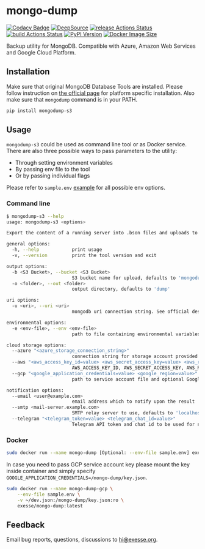 # mongo-dump
[![Codacy Badge](https://app.codacy.com/project/badge/Grade/0484d1d38b5d41318f0980126a1c45a9)](https://www.codacy.com/gh/exesse/mongodump-s3/dashboard?utm_source=github.com&amp;utm_medium=referral&amp;utm_content=exesse/mongodump-s3&amp;utm_campaign=Badge_Grade)
[![DeepSource](https://deepsource.io/gh/exesse/mongodump-s3.svg/?label=active+issues&show_trend=true)](https://deepsource.io/gh/exesse/mongodump-s3/?ref=repository-badge)
[![release Actions Status](https://github.com/exesse/mongodump-s3/workflows/release/badge.svg)](https://github.com/exesse/mongodump-s3/actions)
[![build Actions Status](https://github.com/exesse/mongodump-s3/workflows/build/badge.svg)](https://github.com/exesse/mongodump-s3/actions)
[![PyPI Version](https://img.shields.io/pypi/v/mongodump-s3)](https://pypi.org/project/mongodump-s3/)
[![Docker Image Size](https://img.shields.io/docker/image-size/exesse/mongodump-s3)](https://hub.docker.com/repository/docker/exesse/mongodump-s3)
 
Backup utility for MongoDB. Compatible with Azure, Amazon Web Services and Google Cloud Platform.

## Installation
Make sure that original MongoDB Database Tools are installed. Please follow instruction on [the official page](https://www.mongodb.com/try/download/database-tools) for platform specific installation.
Also make sure that `mongodump` command is in your PATH.
````bash
pip install mongodump-s3
````

## Usage
`mongodump-s3` could be used as command line tool or as Docker service. There are also three possible ways to pass parameters to the utility:
-   Through setting environment variables
-   By passing env file to the tool
-   Or by passing individual flags

Please refer to `sample.env` [example](https://github.com/exesse/mongodump-s3/blob/main/sample.env) for all possible env options.

### Command line
```bash
$ mongodump-s3 --help
usage: mongodump-s3 <options>

Export the content of a running server into .bson files and uploads to provided S3 compatible storage. By default loads required settings from environment variables.

general options:
  -h, --help            print usage
  -v, --version         print the tool version and exit

output options:
  -b <S3 Bucket>, --bucket <S3 Bucket>
                        S3 bucket name for upload, defaults to 'mongodump'
  -o <folder>, --out <folder>
                        output directory, defaults to 'dump'

uri options:
  -u <uri>, --uri <uri>
                        mongodb uri connection string. See official description here https://docs.mongodb.com/manual/reference/connection-string

environmental options:
  -e <env-file>, --env <env-file>
                        path to file containing environmental variables

cloud storage options:
  --azure "<azure_storage_connection_string>"
                        connection string for storage account provided by Azure
  --aws "<aws_access_key_id=value> <aws_secret_access_key=value> <aws_region=value>"
                        AWS_ACCESS_KEY_ID, AWS_SECRET_ACCESS_KEY, AWS_REGION properties provided by Amazon Web Services IAM. AWS_REGION defaults to 'us-west-2' if not specified
  --gcp "<google_application_credentials=value> <google_region=value>"
                        path to service account file and optional Google Cloud Region. GOOGLE_REGION defaults to 'us-multiregion' if not specified

notification options:
  --email <user@example.com>
                        email address which to notify upon the result
  --smtp <mail-server.example.com>
                        SMTP relay server to use, defaults to 'localhost'
  --telegram "<telegram_token=value> <telegram_chat_id=value>"
                        Telegram API token and chat id to be used for notification. See more: https://core.telegram.org/bots/api
```

### Docker
````bash
sudo docker run --name mongo-dump [Optional: --env-file sample.env] exesse/mongo-dump:latest [Optional: startup flags]
````

In case you need to pass GCP service account key please mount the key inside container and simply specify `GOOGLE_APPLICATION_CREDENTIALS=/mongo-dump/key.json`.
```bash
sudo docker run --name mongo-dump-gcp \
    --env-file sample.env \
    -v ~/dev.json:/mongo-dump/key.json:ro \
    exesse/mongo-dump:latest 
```

## Feedback
Email bug reports, questions, discussions to [hi@exesse.org](mailto:hi@exesse.org).